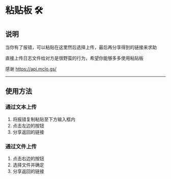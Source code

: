 # 粘贴板 🛠️

## 说明

当你有了报错，可以粘贴在这里然后选择上传，最后再分享得到的链接来求助

直接上传日志文件给对方是很野蛮的行为，希望你能够多多使用粘贴板

感谢 https://api.mclo.gs/

---

## 使用方法

### 通过文本上传

1. 将报错复制粘贴至下方输入框内
2. 点击左边的按钮
3. 分享返回的链接

### 通过文件上传

1. 点击右边的按钮
2. 选择文件并确定
3. 分享返回的链接



